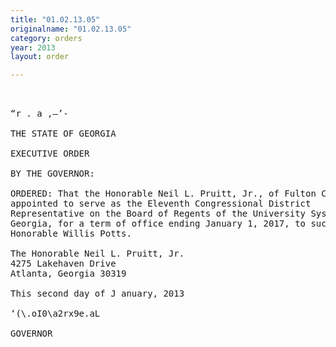 ```yaml
---
title: "01.02.13.05"
originalname: "01.02.13.05"
category: orders
year: 2013
layout: order

---
```

<pre>
 

“r . a ,—’-

THE STATE OF GEORGIA

EXECUTIVE ORDER

BY THE GOVERNOR:

ORDERED: That the Honorable Neil L. Pruitt, Jr., of Fulton County, Georgia, is
appointed to serve as the Eleventh Congressional District
Representative on the Board of Regents of the University System of
Georgia, for a term of office ending January 1, 2017, to succeed the
Honorable Willis Potts.

The Honorable Neil L. Pruitt, Jr.
4275 Lakehaven Drive
Atlanta, Georgia 30319

This second day of J anuary, 2013

‘(\.oI0\a2rx9e.aL

GOVERNOR

</pre>

